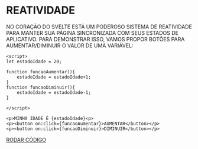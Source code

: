 # REATIVIDADE

NO CORAÇÃO DO SVELTE ESTÁ UM PODEROSO SISTEMA DE REATIVIDADE PARA MANTER SUA PÁGINA SINCRONIZADA COM SEUS ESTADOS DE APLICATIVO. PARA DEMONSTRAR ISSO, VAMOS PROPOR BOTÕES PARA AUMENTAR/DIMINUIR O VALOR DE UMA VARIÁVEL:

```svelte
<script>
let estadoIdade = 20;

function funcaoAumentar(){
    estadoIdade = estadoIdade+1;
}
function funcaoDiminuir(){
    estadoIdade = estadoIdade-1;
}

</script>

<p>MINHA IDADE É {estadoIdade}<p>
<p><button on:click={funcaoAumentar}>AUMENTAR</button></p>
<p><button on:click={funcaoDiminuir}>DIMINUIR</button></p>
```

[RODAR CÓDIGO](https://svelte.dev/repl/999f20202fb44c8cb694848e6d4bd5f5?version=3.55.0)
